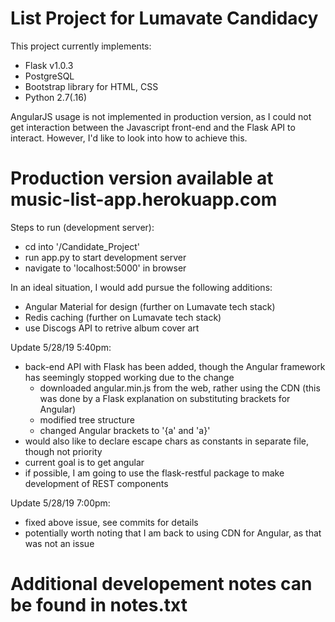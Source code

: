 # List Project for Lumavate Candidacy
This project currently implements:
 - Flask v1.0.3
 - PostgreSQL
 - Bootstrap library for HTML, CSS
 - Python 2.7(.16)
 
AngularJS usage is not implemented in production version, as I could not get interaction between the Javascript front-end and the Flask API to interact. However, I'd like to look into how to achieve this.
 
# Production version available at music-list-app.herokuapp.com

Steps to run (development server):
 - cd into '/Candidate_Project'
 - run app.py to start development server
 - navigate to 'localhost:5000' in browser
 
In an ideal situation, I would add pursue the following additions:
 - Angular Material for design (further on Lumavate tech stack)
 - Redis caching (further on Lumavate tech stack)
 - use Discogs API to retrive album cover art

Update 5/28/19 5:40pm:
 - back-end API with Flask has been added, though the Angular framework has seemingly stopped working due to the change
   - downloaded angular.min.js from the web, rather using the CDN (this was done by a Flask explanation on substituting brackets for Angular)
   - modified tree structure
   - changed Angular brackets to '{a' and 'a}'
 - would also like to declare escape chars as constants in separate file, though not priority
 - current goal is to get angular
 - if possible, I am going to use the flask-restful package to make development of REST components
 
Update 5/28/19 7:00pm:
 - fixed above issue, see commits for details
 - potentially worth noting that I am back to using CDN for Angular, as that was not an issue
 
# Additional developement notes can be found in notes.txt

